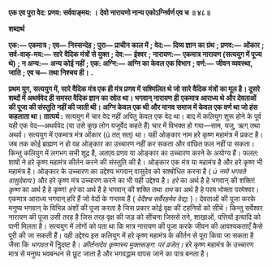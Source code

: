 **एक एव पुरा वेद: प्रणव: सर्ववाङ्मय: ।** **देवो नारायणो नान्य एकोऽग्निर्वर्ण एव च ॥ ४८॥** 

**शब्दार्थ** 

**एक:—** **एकमात्र** **; एव—** **निस्सन्देह** **; पुरा—** **प्राचीन काल में** **; वेद:—** **दिव्य ज्ञान का ग्रंथ** **; प्रणव:—** **ओंकार** **; सर्व-वाक्-मय:—** **सारे** **वैदिक मंत्रों से युक्त** **; देव:—** **ईश्वर** **; नारायण:—** **एकमात्र नारायण (सत्ययुग में पूज्य थे)** **; न अन्य:—** **अन्य कोई नहीं** **; एक: अग्नि:—** **अग्नि का केवल एक विभाग** **; वर्ण:—** **जीवन व्यवस्था, जाति** **; एव च—** **तथा निश्चय ही।** **.** 

**प्रथम युग, सत्ययुग में, सारे वैदिक मंत्र एक ही मंत्र प्रणव में सश्मिलित थे जो सारे वैदिक मंत्रों** **का मूल है। दूसरे शब्दों में अथर्ववेद ही समस्त वैदिक ज्ञान का स्रोत था। भगवान् नारायण ही** **एकमात्र आराध्य थे और देवताओं की पूजा की संस्तुति नहीं की जाती थी। अग्नि केवल एक थी** **और मानव समाज में केवल एक वर्ण था जो हंस कहलाता था।** **तात्पर्य :** सत्ययुग में चार वेद नहीं अपितु केवल एक वेद था। बाद में कलियुग शुरू होने के पूर्व यही एक वेद—अथर्ववेद (या उसे कुछ लोग यजुर्वेद कहते हैं) चार में विभक्त हो गया—साम, यजु, ऋग् तथा अथर्व। सत्ययुग में एकमात्र मंत्र ओंकार (ú तत् सत्) था। यही ओङ्कार नाम हरे कृष्ण महामंत्र में प्रकट है। जब तक कोई ब्राह्मण न हो वह ओङ्कार का उच्चारण नहीं कर सकता और वांछित फल नहीं पा सकता। किन्तु कलियुग में लगभग सभी शूद्र हैं, अतएव प्रणव या ओङ्कार का उच्चारण करने के अयोग्य हैं। फलत: शाषों ने हरे कृष्ण महामंत्र कीर्तन करने की संस्तुति की है। ओङ्कार एक मंत्र या महामंत्र है और हरे कृष्ण भी महामंत्र है। ओङ्कार के उच्चारण का उद्देश्य भगवान् वासुदेव को सश्बोधित करना है ( *ú नमो भगवते* *वासुदेवाय* ) और हरे कृष्ण मंत्र उच्चारण करने का भी यही उद्देश्य है। *हरे* का अर्थ है हे भगवान् की शक्ति! *कृष्ण* का अर्थ है हे कृष्ण! *हरे* का अर्थ है हे भगवान् की शक्ति तथा *राम* का अर्थ है हे परम भोक्ता परमेश्वर। एकमात्र आराध्य भगवान् हरि हैं जो वेदों के गन्तव्य हैं ( *वेदैश्च सर्वैरहमेव वेद्य:* )। देवताओं की पूजा करके मनुष्य भगवान् के विभिन्न अंशों की पूजा करता है जिस प्रकार कोई वृक्ष की टहनियों को सींचे। किन्तु सर्वेश्वर नारायण की पूजा उसी तरह है जिस तरह वृक्ष की जड़ को सींचना जिससे तने, शाखाओं, पत्तियों इत्यादि को पानी मिलता है। सत्ययुग में लोगों को पता था कि मात्र नारायण की पूजा करके जीवन की आवश्यकताएँ कैसे पूरी की जा सकती हैं। वही उद्देश्य इस कलियुग में हरे कृष्ण महामंत्र के कीर्तन से पूरा किया जा सकता है जैसा कि *भागवत* में निॢदष्ट है। *कीर्तनादेव कृष्णस्य मुक्तसङ्ग: परं व्रजेत्।* हरे कृष्ण महामंत्र के उच्चारण मात्र से मनुष्य भवबन्धन से छूट जाता है और भगवद्धाम वापस जाने का पात्र बनता है।  
